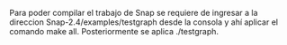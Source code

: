 Para poder compilar el trabajo  de Snap se requiere de ingresar a la direccion Snap-2.4/examples/testgraph desde la consola y ahí aplicar el comando make all.
Posteriormente se aplica ./testgraph.
